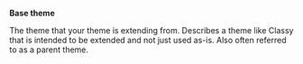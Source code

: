 **Base theme**

The theme that your theme is extending from. Describes a theme like Classy that is intended to be extended and not just used as-is. Also often referred to as a parent theme.

